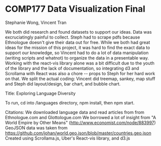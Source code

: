 # COMP177 Data Visualization Final
Stephanie Wong, Vincent Tran

We both did research and found datasets to support our ideas. Data was excruciatingly painful to collect. Steph had to scrape pdfs because Ethnologue doesn't give their data out for free. While we both had great ideas for the mission of this project, it was hard to find the exact data to support our knowledge, so Vincent had to do a lot of data manipulation (writing scripts and whatnot) to organize the data in a presentable way. Working with the react-vis library alone was a bit difficult due to the youth of the library and the lack of documentation, so integrating d3 and Scrollama with React was also a chore -- props to Steph for her hard work on that.
We split the actual coding: Vincent did treemap, sankey, map stuff and Steph did layout/design, bar chart, and bubble chart.

Title: Exploring Language Diversity

To run, cd into /languages directory, npm install, then npm start.

Citations:
We downloaded language data and read articles from from Ethnologue.com and Glottologue.com
We borrowed a lot of insight from "A World Empire by Other Means" (http://www.economist.com/node/883997)
GeoJSON data was taken from https://github.com/johan/world.geo.json/blob/master/countries.geo.json
Created using Scrollama.js, Uber's React-vis library, and d3.js
